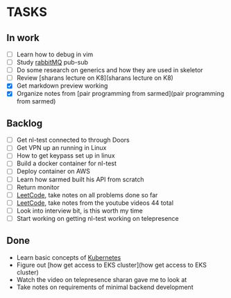 # TASKS
## In work
- [ ] Learn how to debug in vim
- [ ] Study [rabbitMQ](rabbitMQ) pub-sub
- [ ] Do some research on generics and how they are used in skeletor
- [ ] Review [sharans lecture on K8](sharans lecture on K8)
- [X] Get markdown preview working
- [X] Organize notes from [pair programming from sarmed](pair programming from sarmed)

## Backlog
- [ ] Get nl-test connected to through Doors
- [ ] Get VPN up an running in Linux
- [ ] How to get keypass set up in linux
- [ ] Build a docker container for nl-test
- [ ] Deploy container on AWS
- [ ] Learn how sarmed built his API from scratch
- [ ] Return monitor
- [ ] [LeetCode](LeetCode), take notes on all problems done so far
- [ ] [LeetCode](LeetCode), take notes from the youtube videos 44 total
- [ ] Look into interview bit, is this worth my time
- [ ] Start working on getting nl-test working on telepresence

## Done
- Learn basic concepts of [Kubernetes](Kubernetes)
- Figure out [how get access to EKS cluster](how get access to EKS cluster)
- Watch the video on telepresence sharan gave me to look at
- Take notes on requirements of minimal backend development





